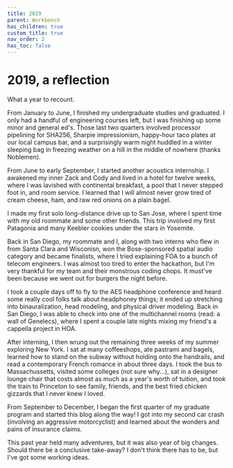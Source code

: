 ```yaml
---
title: 2019
parent: Workbench
has_children: true
custom_title: true
nav_order: 2
has_toc: false
---
```


# 2019, a reflection

What a year to recount.

From January to June, I finished my undergraduate studies and graduated. I only had a handful of engineering courses left, but I was finishing up some minor and general ed's. Those last two quarters involved processor pipelining for SHA256, Sharpie impressionism, happy-hour taco plates at our local campus bar, and a surprisingly warm night huddled in a winter sleeping bag in freezing weather on a hill in the middle of nowhere (thanks Noblemen).

From June to early September, I started another acoustics internship. I awakened my inner Zack and Cody and lived in a hotel for twelve weeks, where I was lavished with continental breakfast, a pool that I never stepped foot in, and room service. I learned that I will almost never grow tired of cream cheese, ham, and raw red onions on a plain bagel.

I made my first solo long-distance drive up to San Jose, where I spent time with my old roommate and some other friends. This trip involved my first Patagonia and many Keebler cookies under the stars in Yosemite.

Back in San Diego, my roommate and I, along with two interns who flew in from Santa Clara and Wisconisn, won the Bose-sponsored spatial audio category and became finalists, where I tried explaining FOA to a bunch of telecom engineers. I was almost too tired to enter the hackathon, but I'm very thankful for my team and their monstrous coding chops. It must've been because we went out for burgers the night before.

I took a couple days off to fly to the AES headphone conference and heard some really cool folks talk about headphoney things; it ended up stretching into binauralization, head modeling, and physical driver modeling. Back in San Diego, I was able to check into one of the multichannel rooms (read: a wall of Genelecs), where I spent a couple late nights mixing my friend's a cappella project in HOA.

After interning, I then wrung out the remaining three weeks of my summer exploring New York. I sat at many coffeeshops, ate pastrami and bagels, learned how to stand on the subway without holding onto the handrails, and read a contemporary French romance in about three days. I took the bus to Massachussetts, visited some colleges (not sure why...), sat in a designer lounge chair that costs almost as much as a year's worth of tuition, and took the train to Princeton to see family, friends, and the best fried chicken gizzards that I never knew I loved.

From September to December, I began the first quarter of my graduate program and started this blog along the way! I got into my second car crash (involving an aggressive motorcyclist) and learned about the wonders and pains of insurance claims.

This past year held many adventures, but it was also year of big changes. Should there be a conclusive take-away? I don't think there has to be, but I've got some working ideas.